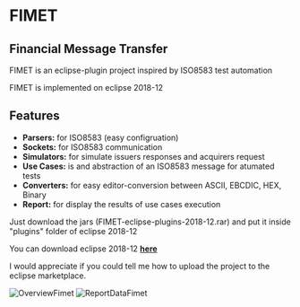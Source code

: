 # FIMET

## Financial Message Transfer

FIMET is an eclipse-plugin project inspired by ISO8583 test automation

FIMET is implemented on eclipse 2018-12

## Features
* **Parsers:** for ISO8583 (easy configruation)
* **Sockets:** for ISO8583 communication
* **Simulators:** for simulate issuers responses and acquirers request
* **Use Cases:** is and abstraction of an ISO8583 message for atumated tests
* **Converters:** for easy editor-conversion between ASCII, EBCDIC, HEX, Binary
* **Report:** for display the results of use cases execution

Just download the jars (FIMET-eclipse-plugins-2018-12.rar) and put it inside "plugins" folder of eclipse 2018-12

You can download eclipse 2018-12 [**here**](https://www.eclipse.org/downloads/packages/release/2018-12/r)

I would appreciate if you could tell me how to upload the project to the eclipse marketplace.


![OverviewFimet](https://user-images.githubusercontent.com/6531429/70770950-1457ec00-1d35-11ea-8463-d72a38c05b8e.PNG)
![ReportDataFimet](https://user-images.githubusercontent.com/6531429/70764785-401ba780-1d1e-11ea-91a1-e9afc53239ad.PNG)
